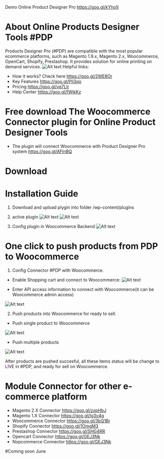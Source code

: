 Demo Online Product Designer Pro https://goo.gl/kYho1j 
# About Online Products Designer Tools #PDP
Products Designer Pro (#PDP) are compatible with the most popular ecommerce platforms, such as Magento 1.9.x, Magento 2.x, Woocommerce, OpenCart, Shopify, Prestashop. It provides solution for online printing on demand services.
![Alt text](https://productsdesignerpro.com/wp-content/uploads/2016/08/mockup-on-ipad.jpg "Push multiple products") 
Helpful links:
- How it works? Check here https://goo.gl/2WE8Or
- Key Features  https://goo.gl/Plj3qo
- Pricing https://goo.gl/vq7LIr
- Help Center https://goo.gl/fWjkKz

# Free download The Woocommerce Connector plugin for Online Product Designer Tools 
- The plugin will connect Woocommerce with Product Designer Pro system https://goo.gl/AFlnBQ

# Download

# Installation Guide

1. Download and upload plygin into folder /wp-content/plugins

2. active plugin 
![Alt text](http://prntscr.com/fulbvw "active plugin")
![Alt text](http://prntscr.com/fulc32 "active plugin 1")

3. Config plugin in Woocommerce Backend
![Alt text](http://prntscr.com/ful7y9 "config plugin")

# One click to push products from PDP to Woocommerce

1. Config Connector #PDP with Woocommerce.  
- Enable Shopping cart and connect to Woocommerce:
![Alt text](http://image.prntscr.com/image/d590b720a652453da0851ae3d8770309.png "Enable Shopping Cart") 

- Enter API access information to connect with Woocommerce(it can be Woocommerce admin access)

![Alt text](http://prntscr.com/fulcae "Integrate with woocommerce")

2. Push products into Woocommerce for ready to sell.

- Push single product to Woocommerce

![Alt text](http://prntscr.com/fulcx8 "push single product")

- Push multiple products

![Alt text](http://prntscr.com/fuld7z "push multiple product")

After products are pushed succesful, all these items status will be change to LIVE in #PDP, and ready for sell on Woocommerce.


# Module Connector for other e-commerce platform

- Magento 2.X Connector https://goo.gl/zxpHbJ
- Magento 1.X Connector https://goo.gl/lg3v4g
- Woocommerce Connector https://goo.gl/3bQ1Br
- Shopify Connector https://goo.gl/1OmgM3
- Prestashop Connector https://goo.gl/SHG4RR
- Opencart Connector https://goo.gl/GEJ3Nk
- Nopcommerce Connector https://goo.gl/GEJ3Nk

#Coming soon June
